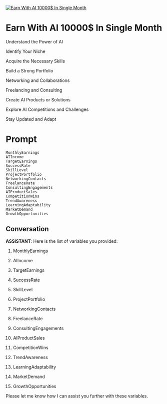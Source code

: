 
[![Earn With AI 10000$ In Single Month](https://flow-prompt-covers.s3.us-west-1.amazonaws.com/icon/cute/cute_2.png)]()
# Earn With AI 10000$ In Single Month 
Understand the Power of AI

Identify Your Niche

Acquire the Necessary Skills

Build a Strong Portfolio

Networking and Collaborations

Freelancing and Consulting

Create AI Products or Solutions

Explore AI Competitions and Challenges

Stay Updated and Adapt

# Prompt

```
MonthlyEarnings
AIIncome
TargetEarnings
SuccessRate
SkillLevel
ProjectPortfolio
NetworkingContacts
FreelanceRate
ConsultingEngagements
AIProductSales
CompetitionWins
TrendAwareness
LearningAdaptability
MarketDemand
GrowthOpportunities
```

## Conversation

**ASSISTANT**: Here is the list of variables you provided:



1. MonthlyEarnings

2. AIIncome

3. TargetEarnings

4. SuccessRate

5. SkillLevel

6. ProjectPortfolio

7. NetworkingContacts

8. FreelanceRate

9. ConsultingEngagements

10. AIProductSales

11. CompetitionWins

12. TrendAwareness

13. LearningAdaptability

14. MarketDemand

15. GrowthOpportunities



Please let me know how I can assist you further with these variables.



